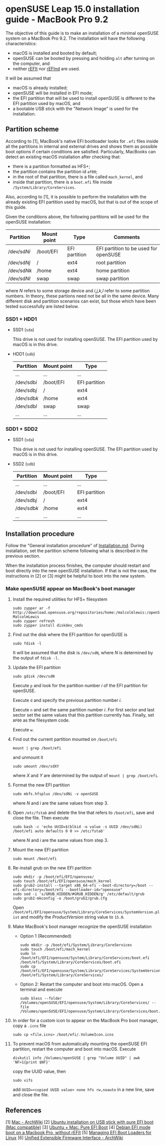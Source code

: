 # openSUSE Leap 15.0 installation guide - MacBook Pro 9.2

The objective of this guide is to make an installation of a minimal openSUSE system on a MacBook Pro 9.2. The installation will have the following characteristics:

- macOS is installed and booted by default;
- openSUSE can be booted by pressing and holding `alt` after turning on the computer, and
- neither [rEFIt](http://refit.sourceforge.net/) nor [rEFInd](http://www.rodsbooks.com/refind/) are used.

It will be assumed that

- macOS is already installed;
- openSUSE will be installed in EFI mode;
- the EFI partition that will be used to install openSUSE is different to the EFI partition used by macOS, and
- a bootable USB stick with the "Network Image" is used for the installation.


## Partition scheme

According to \[1\], MacBook's native EFI bootloader looks for `.efi` files inside all the partitions in internal and external drives and shows them as possible boot options if certain conditions are satisfied. Particularly, MacBooks can detect an existing macOS installation after checking that:

* there is a partition formatted as HFS+;
* the partition contains the partition id `af00`;
* in the root of that partition, there is a file called `mach_kernel`, and
* inside that partition, there is a `boot.efi` file inside `/System/Library/CoreServices`.

Also, according to [1], it is possible to perform the installation with the already existing EFI partition used by macOS, but that is out of the scope of this guide.

Given the conditions above, the following partitions will be used for the openSUSE installation:

  Partition | Mount point | Type | Comments
  --------- | ----------- | ---- | --------
  /dev/sd*Ni* | /boot/EFI | EFI partition | EFI partition to be used for openSUSE
  /dev/sd*Nj* | / | ext4 | root partition
  /dev/sd*Nk* | /home | ext4 | home partition
  /dev/sd*Nl* | swap | swap | swap partition

where *N* refers to some storage device and *i,j,k,l* refer to some partition numbers. In theory, these partions need not be all in the same device. Many different disk and partition scenarios can exist, but those which have been tested successfully are listed below.

### SSD1 + HDD1

* SSD1 (`sda`)

  This drive is not used for installing openSUSE. The EFI partition used by macOS is in this drive.

* HDD1 (`sdb`)

  Partition | Mount point | Type
  --------- | ----------- | ----
  ... | ... | ...
  /dev/sdb*i* | /boot/EFI | EFI partition
  /dev/sdb*j* | / | ext4
  /dev/sdb*k* | /home | ext4
  /dev/sdb*l* | swap | swap
  ... | ... | ...

### SDD1 + SDD2

* SSD1 (`sda`)

  This drive is not used for installing openSUSE. The EFI partition used by macOS is in this drive.

* SSD2 (`sdb`)

  Partition | Mount point | Type
  --------- | ----------- | ----
  ... | ... | ...
  /dev/sdb*i* | /boot/EFI | EFI partition
  /dev/sdb*j* | / | ext4
  /dev/sdb*k* | /home | ext4
  ... | ... | ...


## Installation procedure

Follow the "General installation procedure" of [Installation.md](Installation.md). During installation, set the partition scheme following what is described in the previous section.

When the installation process finishes, the computer should restart and boot directly into the new openSUSE installation. If that is not the case, the instructions in [2] or [3] might be helpful to boot into the new system.

### Make openSUSE appear on MacBook's boot manager

1. Install the required utilities for HFS+ filesystem

   ```
   sudo zypper ar -f http://download.opensuse.org/repositories/home:/malcolmlewis:/openSUSE_General/openSUSE_Leap_15.0/ MalcolmLewis
   sudo zypper refresh
   sudo zypper install diskdev_cmds
   ```

2. Find out the disk where the EFI partition for openSUSE is

   ```
   sudo fdisk -l
   ```

   It will be assumed that the disk is `/dev/sdN`, where *N* is determined by the output of `fdisk -l`.

3. Update the EFI partition

   ```
   sudo gdisk /dev/sdN
   ```

   Execute `p` and look for the partition number *i* of the EFI partition for openSUSE.

   Execute `d` and specify the previous partition number *i*.

   Execute `n` and set the same partition number *i*. For first sector and last sector set the same values that this partition currently has. Finally, set `AF00` as the filesystem code.

   Execute `w`.

4. Find out the current partition mounted on `/boot/efi`

   ```
   mount | grep /boot/efi
   ```

   and unmount it

   ```
   sudo umount /dev/sdXY
   ```

   where *X* and *Y* are determined by the output of `mount | grep /boot/efi`.

5. Format the new EFI partition

   ```
   sudo mkfs.hfsplus /dev/sdNi -v openSUSE
   ```

   where *N* and *i* are the same values from step 3.

6. Open `/etc/fstab` and delete the line that refers to `/boot/efi`, save and close the file. Then execute

   ```
   sudo bash -c 'echo UUID=$(blkid -o value -s UUID /dev/sdNi) /boot/efi auto defaults 0 0 >> /etc/fstab'
   ```

   where *N* and *i* are the same values from step 3.

7. Mount the new EFI partition

   ```
   sudo mount /boot/efi
   ```

8. Re-install grub on the new EFI partition

   ```
   sudo mkdir -p /boot/efi/EFI/opensuse/
   sudo touch /boot/efi/EFI/opensuse/mach_kernel
   sudo grub2-install --target x86_64-efi --boot-directory=/boot --efi-directory=/boot/efi --bootloader-id="opensuse"
   sudo sed -i 's/GRUB_HIDDEN/#GRUB_HIDDEN/g' /etc/default/grub
   sudo grub2-mkconfig -o /boot/grub2/grub.cfg
   ```

   Open `/boot/efi/EFI/opensuse/System/Library/CoreServices/SystemVersion.plist` and modify the *ProductVersion* string value to `15.0`.

9. Make MacBook's boot manager recognize the openSUSE installation

   * Option 1 (Recommended)

     ```
     sudo mkdir -p /boot/efi/System/Library/CoreServices
     sudo touch /boot/efi/mach_kernel
     sudo ln /boot/efi/EFI/opensuse/System/Library/CoreServices/boot.efi /boot/efi/System/Library/CoreServices/boot.efi
     sudo cp /boot/efi/EFI/opensuse/System/Library/CoreServices/SystemVersion.plist /boot/efi/System/Library/CoreServices/
     ```

   * Option 2: Restart the computer and boot into macOS. Open a terminal and execute

     ```
     sudo bless --folder /Volumes/openSUSE/EFI/opensuse/System/Library/CoreServices/ --file /Volumes/openSUSE/EFI/opensuse/System/Library/CoreServices/boot.efi
     ```

10. In order for a custom icon to appear on the MacBook Pro boot manager, copy a `.icns` file

    ```
    sudo cp <file.icns> /boot/efi/.VolumeIcon.icns
    ```

11. To prevent macOS from automatically mounting the openSUSE EFI partition, restart the computer and boot into macOS. Execute

    ```
    diskutil info /Volumes/openSUSE | grep "Volume UUID" | awk 'NF>1{print $NF}'
    ```

    copy the UUID value, then

    ```
    sudo vifs
    ```

    add `UUID=<copied UUID value> none hfs rw,noauto` in a new line, save and close the file.


## References

\[1\] [Mac - ArchWiki](https://wiki.archlinux.org/index.php/mac)
\[2\] [Ubuntu installation on USB stick with pure EFI boot (Mac compatible)](https://medium.com/@mmiglier/ubuntu-installation-on-usb-stick-with-pure-efi-boot-mac-compatible-469ad33645c9)
\[3\] [Ubuntu + Mac: Pure EFI Boot](http://heeris.id.au/2014/ubuntu-plus-mac-pure-efi-boot)
\[4\] [Debian EFI mode boot on a Macbook Pro, without rEFIt](https://glandium.org/blog/?p=2830)
\[5\] [Managing EFI Boot Loaders for Linux](http://www.rodsbooks.com/efi-bootloaders)
\[6\] [Unified Extensible Firmware Interface - ArchWiki](https://wiki.archlinux.org/index.php/Unified_Extensible_Firmware_Interface)
